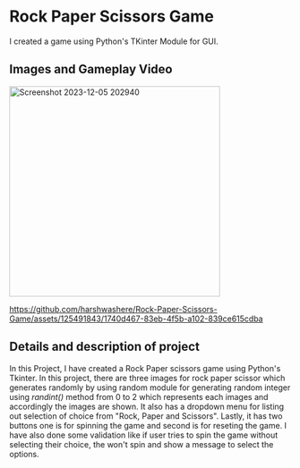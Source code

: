 # Rock Paper Scissors Game

I created a game using Python's TKinter Module for GUI.

## Images and Gameplay Video

<img width="376" alt="Screenshot 2023-12-05 202940" src="https://github.com/harshwashere/Rock-Paper-Scissors-Game/assets/125491843/01e87a48-7bc9-4365-b760-f277e1d9ed0b">

https://github.com/harshwashere/Rock-Paper-Scissors-Game/assets/125491843/1740d467-83eb-4f5b-a102-839ce615cdba

## Details and description of project





In this Project, I have created a Rock Paper scissors game using Python's Tkinter. In this project, there are three images for rock paper scissor which generates randomly by using random module for generating random integer using _randint()_ method from 0 to 2 which represents each images and accordingly the images are shown. It also has a dropdown menu for listing out selection of choice from "Rock, Paper and Scissors". Lastly, it has two buttons one is for spinning the game and second is for reseting the game. I have also done some validation like if user tries to spin the game without selecting their choice, the won't spin and show a message to select the options.
